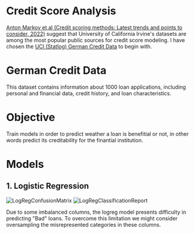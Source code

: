 # Credit Score Analysis

[Anton Markov et al (Credit scoring methods: Latest trends and points to consider, 2022)](https://www.sciencedirect.com/science/article/pii/S2405918822000095) suggest that University of California Irvine's datasets are among the most popular public sources for credit score modeling. I have chosen the [UCI (Statlog) German Credit Data](https://archive.ics.uci.edu/dataset/144/statlog+german+credit+data) to begin with.

# German Credit Data 

This dataset contains information about 1000 loan applications, including personal and financial data, credit history, and loan characteristics.

# Objective

Train models in order to predict weather a loan is benefitial or not, in other words predict its creditability for the finantial institution.

# Models

## 1. Logistic Regression

![LogRegConfusionMatrix](https://github.com/user-attachments/assets/f7db9635-87d2-498a-9683-e128d0198dc9)
![LogRegClassificationReport](https://github.com/user-attachments/assets/13f612e6-324c-4d53-964d-e466e2e60f12)


Due to some imbalanced columns, the logreg model presents difficulty in predicting "Bad" loans. To overcome this limitation we might consider oversampling the misrepresented categories in these columns.
